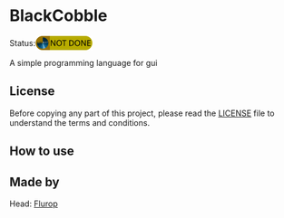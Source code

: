 # BlackCobble

<div style="display: flex; align-items: center;">
<a>Status: </a>
<img alt="Status" src="./projectData/status.png" width="100" height="25">
</div>

A simple programming language for gui

## License

Before copying any part of this project, please read the [LICENSE](./LICENSE) file to understand the terms and conditions.

## How to use

## Made by

Head: [Flurop](https://github.com/Flurop)